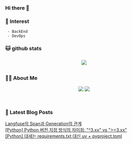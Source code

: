 
### Hi there 👋   

### 📖   Interest   
     - BackEnd
     - DevOps   

###  🐱 github stats  

<div id="main" align="center">
    <img src="https://github-readme-stats.vercel.app/api?username=qpyu66&count_private=true&show_icons=true&theme=radical"
        style="height: auto; margin-left: 20px; margin-right: 20px; padding: 10px;"/>
</div>

###  💁‍♀️ About Me  
<p align="center">
    <a href="https://bsssss.tistory.com/"><img src="https://img.shields.io/badge/Blog-FF5722?style=flat-square&logo=Blogger&logoColor=white"/></a>
    <a href="mailto:qpyu66@gmail.com"><img src="https://img.shields.io/badge/Gmail-d14836?style=flat-square&logo=Gmail&logoColor=white&link=qpyu66@gmail.com"/></a>
</p>

<br>

### 📕 Latest Blog Posts   
<a href="https://bsssss.tistory.com/1642"> Langfuse의 Span과 Generation의 관계 </a> <br>
<a href="https://bsssss.tistory.com/1639"> [Python] Python 버전 지정 방식의 차이점: &quot;^3.xx&quot; vs &quot;&gt;=3.xx&quot; </a> <br>
<a href="https://bsssss.tistory.com/1629"> [Python] 대세는 requirements.txt 대신 uv + pyproject.toml </a> <br>
